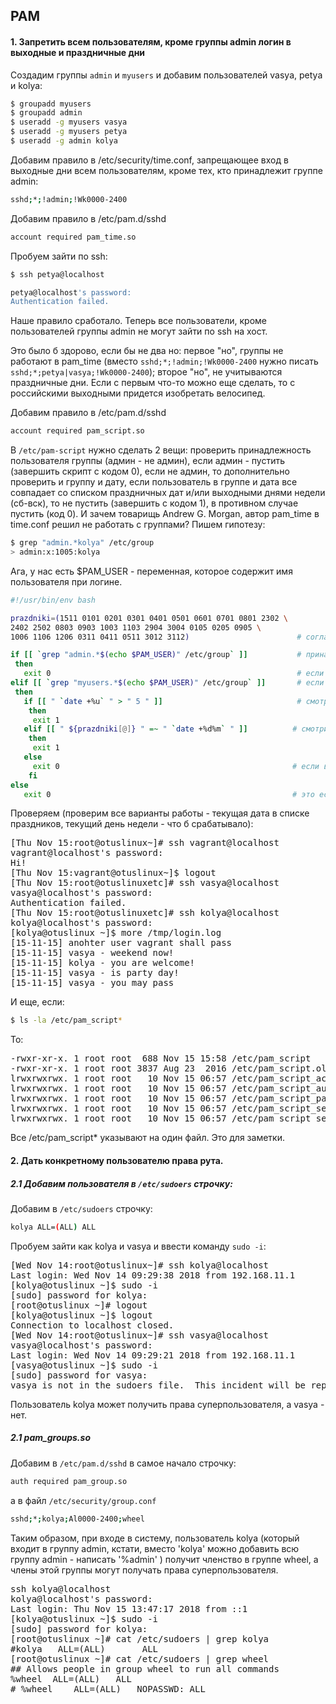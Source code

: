 ## PAM

#### 1. Запретить всем пользователям, кроме группы admin логин в выходные и праздничные дни

Создадим группы `admin` и `myusers` и добавим пользователей vasya, petya и kolya:
 
```bash
$ groupadd myusers
$ groupadd admin
$ useradd -g myusers vasya
$ useradd -g myusers petya
$ useradd -g admin kolya
```

Добавим правило в /etc/security/time.conf, запрещающее вход в выходные дни всем пользователям, кроме тех, кто принадлежит группе admin:

```bash
sshd;*;!admin;!Wk0000-2400
```

Добавим правило в /etc/pam.d/sshd

```bash
account required pam_time.so
```

Пробуем зайти по ssh:

```bash
$ ssh petya@localhost

petya@localhost's password:
Authentication failed.
```
Наше правило сработало. Теперь все пользователи, кроме пользователей группы admin не могут зайти по ssh на хост.

Это было б здорово, если бы не два но: первое "но", группы не работают в pam_time (вместо `sshd;*;!admin;!Wk0000-2400` нужно писать `sshd;*;petya|vasya;!Wk0000-2400`); второе "но", не учитываются праздничные дни. Если с первым что-то можно еще сделать, то с российскими выходными придется изобретать велосипед. 

Добавим правило в /etc/pam.d/sshd

```bash
account required pam_script.so
```

В `/etc/pam-script` нужно сделать 2 вещи: проверить принадлежность пользователя группы (админ - не админ), если админ - пустить (завершить скрипт с кодом 0), если не админ, то дополнительно проверить и группу и дату, если пользователь в группе и дата все совпадает со списком праздничных дат и/или выходными днями недели (сб-вск), то не пустить (завершить с кодом 1), в противном случае пустить (код 0). И зачем товарищь Andrew G. Morgan, автор pam_time в time.conf решил не работать с группами? Пишем гипотезу:

```bash
$ grep "admin.*kolya" /etc/group
> admin:x:1005:kolya
```

Ага, у нас есть $PAM_USER - переменная, которое содержит имя пользователя при логине.

```bash
#!/usr/bin/env bash

prazdniki=(1511 0101 0201 0301 0401 0501 0601 0701 0801 2302 \ 
2402 2502 0803 0903 1003 1103 2904 3004 0105 0205 0905 \ 
1006 1106 1206 0311 0411 0511 3012 3112)                        # согласно календарю )

if [[ `grep "admin.*$(echo $PAM_USER)" /etc/group` ]]           # принадлежит ли пользователь группе admin
 then
   exit 0                                                       # если админ - то пускаем
elif [[ `grep "myusers.*$(echo $PAM_USER)" /etc/group` ]]       # если кто-то другой, но из группы myusers
 then
   if [[ " `date +%u` " > " 5 " ]]                              # смотрим день недели, должен быть меньше 5 что б попасть внурть
    then
     exit 1
   elif [[ " ${prazdniki[@]} " =~ " `date +%d%m` " ]]          # смотрим не попадаем ли в праздники 
    then
     exit 1
   else
     exit 0                                                    # если все хорошо - пускаем внутрь
    fi
else
   exit 0                                                      # это если пользователь вне групп admin, myusers
```

Проверяем (проверим все варианты работы - текущая дата в списке праздников, текущий день недели - что б срабатывало):

<pre>
[Thu Nov 15:root@otuslinux~]# ssh vagrant@localhost
vagrant@localhost's password:
Hi!
[Thu Nov 15:vagrant@otuslinux~]$ logout
[Thu Nov 15:root@otuslinuxetc]# ssh vasya@localhost
vasya@localhost's password:
Authentication failed.
[Thu Nov 15:root@otuslinuxetc]# ssh kolya@localhost
kolya@localhost's password:
[kolya@otuslinux ~]$ more /tmp/login.log
[15-11-15] anohter user vagrant shall pass
[15-11-15] vasya - weekend now!
[15-11-15] kolya - you are welcome!
[15-11-15] vasya - is party day!
[15-11-15] vasya - you may pass
</pre>

И еще, если:
```bash
$ ls -la /etc/pam_script*
```
То:
<pre>
-rwxr-xr-x. 1 root root  688 Nov 15 15:58 /etc/pam_script
-rwxr-xr-x. 1 root root 3837 Aug 23  2016 /etc/pam_script.old
lrwxrwxrwx. 1 root root   10 Nov 15 06:57 /etc/pam_script_acct -> pam_script
lrwxrwxrwx. 1 root root   10 Nov 15 06:57 /etc/pam_script_auth -> pam_script
lrwxrwxrwx. 1 root root   10 Nov 15 06:57 /etc/pam_script_passwd -> pam_script
lrwxrwxrwx. 1 root root   10 Nov 15 06:57 /etc/pam_script_ses_close -> pam_script
lrwxrwxrwx. 1 root root   10 Nov 15 06:57 /etc/pam_script_ses_open -> pam_script
</pre>

Все /etc/pam_script* указывают на один файл. Это для заметки.

#### 2. Дать конкретному пользователю права рута.

##### 2.1 Добавим пользователя в `/etc/sudoers` строчку:

Добавим в `/etc/sudoers` строчку:

```bash
kolya ALL=(ALL) ALL
```

Пробуем зайти как kolya и vasya и ввести команду `sudo -i`:

<pre>
[Wed Nov 14:root@otuslinux~]# ssh kolya@localhost
Last login: Wed Nov 14 09:29:38 2018 from 192.168.11.1
[kolya@otuslinux ~]$ sudo -i
[sudo] password for kolya:
[root@otuslinux ~]# logout
[kolya@otuslinux ~]$ logout
Connection to localhost closed.
[Wed Nov 14:root@otuslinux~]# ssh vasya@localhost
vasya@localhost's password:
Last login: Wed Nov 14 09:29:21 2018 from 192.168.11.1
[vasya@otuslinux ~]$ sudo -i
[sudo] password for vasya:
vasya is not in the sudoers file.  This incident will be reported.
</pre>

Пользователь kolya может получить права суперпользователя, а vasya - нет.

##### 2.1 pam_groups.so

Добавим в `/etc/pam.d/sshd` в самое начало строчку:

```bash
auth required pam_group.so
```

а в файл `/etc/security/group.conf`

```bash
sshd;*;kolya;Al0000-2400;wheel
```
Таким образом, при входе в систему, пользователь kolya (который входит в группу admin, кстати, вместо 'kolya' можно добавить всю группу admin - написать '%admin' ) получит членство в группе wheel, а члены этой группы могут получать права суперпользователя.

<pre>
ssh kolya@localhost
kolya@localhost's password:
Last login: Thu Nov 15 13:47:17 2018 from ::1
[kolya@otuslinux ~]$ sudo -i
[sudo] password for kolya:
[root@otuslinux ~]# cat /etc/sudoers | grep kolya
#kolya   ALL=(ALL)       ALL
[root@otuslinux ~]# cat /etc/sudoers | grep wheel
## Allows people in group wheel to run all commands
%wheel	ALL=(ALL)	ALL
# %wheel	ALL=(ALL)	NOPASSWD: ALL
</pre>

